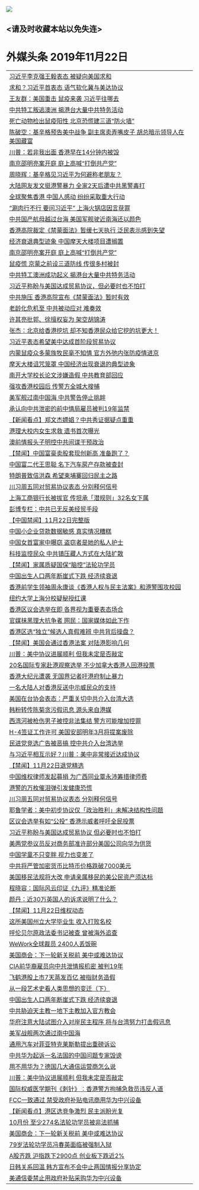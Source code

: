 
<tr>
  <td align=center><img src="https://cdn.jsdelivr.net/gh/gyoupiodf/im1/%E5%BE%AE%E4%BF%A1%E8%AF%B4%E6%98%8E4.jpg" /></td>  
</tr>

## <请及时收藏本站以免失连> </a>
# 外媒头条 2019年11月22日</a>

<table>

<tr><td colspan="2" align="left"><a href="https://xball.casa/oo.aspx?name=c1098381&key=eqxowaguscvmxdgc&from=gy">习近平李克强王毅表态 被疑向美国求和</a></td></tr>
<tr><td colspan="2" align="left"><a href="https://xball.casa/oo.aspx?name=c1098457&key=eqxowaguscvmxdgc&from=gy">求和？习近平首表态 语气软化冀与美达协议</a></td></tr>
<tr><td colspan="2" align="left"><a href="https://xball.casa/oo.aspx?name=c1098456&key=eqxowaguscvmxdgc&from=gy">王友群：美国重击 鼠疫来袭 习近平往哪去</a></td></tr>
<tr><td colspan="2" align="left"><a href="https://xball.casa/oo.aspx?name=c1098455&key=eqxowaguscvmxdgc&from=gy">中共特工叛逃澳洲 揭港台大量中共特务活动</a></td></tr>
<tr><td colspan="2" align="left"><a href="https://xball.casa/oo.aspx?name=c1098382&key=eqxowaguscvmxdgc&from=gy">死亡动物检出鼠疫阳性 北京恐慌建三道“防火墙”</a></td></tr>
<tr><td colspan="2" align="left"><a href="https://xball.casa/oo.aspx?name=c1098387&key=eqxowaguscvmxdgc&from=gy">陈破空：基辛格预告美中战争 副主席卖弄嘴皮子 胡总暗示领导人在美国藏富</a></td></tr>
<tr><td colspan="2" align="left"><a href="https://xball.casa/oo.aspx?name=c1098391&key=eqxowaguscvmxdgc&from=gy">川普：若非我出面 香港早在14分钟内被毁</a></td></tr>
<tr><td colspan="2" align="left"><a href="https://xball.casa/oo.aspx?name=c1098384&key=eqxowaguscvmxdgc&from=gy">南京邵明亮案开庭 庭上高喊“打倒共产党”</a></td></tr>
<tr><td colspan="2" align="left"><a href="https://xball.casa/oo.aspx?name=c1098436&key=eqxowaguscvmxdgc&from=gy">周晓辉：基辛格见习近平为何避称老朋友？</a></td></tr>
<tr><td colspan="2" align="left"><a href="https://xball.casa/oo.aspx?name=c1098404&key=eqxowaguscvmxdgc&from=gy">大陆网友发文挺港警暴力 全家2天后遭中共黑警毒打</a></td></tr>
<tr><td colspan="2" align="left"><a href="https://xball.casa/oo.aspx?name=c1098400&key=eqxowaguscvmxdgc&from=gy">全球聚焦香港 中国人感动 纷纷采取重大行动</a></td></tr>
<tr><td colspan="2" align="left"><a href="https://xball.casa/oo.aspx?name=c1098443&key=eqxowaguscvmxdgc&from=gy">“涮肉行不行 要问习近平” 上海火锅店因言获罪</a></td></tr>
<tr><td colspan="2" align="left"><a href="https://xball.casa/oo.aspx?name=c1098452&key=eqxowaguscvmxdgc&from=gy">中共国产航母越过台海 美国军舰驶近南海还以颜色</a></td></tr>
<tr><td colspan="2" align="left"><a href="https://xball.casa/oo.aspx?name=c1098465&key=eqxowaguscvmxdgc&from=gy">香港高院裁定《禁蒙面法》暂缓七天执行 泛民表示感到失望</a></td></tr>
<tr><td colspan="2" align="left"><a href="https://xball.casa/oo.aspx?name=c1098380&key=eqxowaguscvmxdgc&from=gy">经济衰退典型迹象 中国摩天大楼项目遭搁置</a></td></tr>
<tr><td colspan="2" align="left"><a href="https://xball.casa/oo.aspx?name=c1098424&key=eqxowaguscvmxdgc&from=gy">南京邵明亮案开庭 庭上高喊“打倒共产党”</a></td></tr>
<tr><td colspan="2" align="left"><a href="https://xball.casa/oo.aspx?name=c1098410&key=eqxowaguscvmxdgc&from=gy">鼠疫慌 京蒙之前设三道防线 传很多村被封</a></td></tr>
<tr><td colspan="2" align="left"><a href="https://xball.casa/oo.aspx?name=c1098482&key=eqxowaguscvmxdgc&from=gy">中共特工澳洲成功起义 揭港台大量中共特务活动</a></td></tr>
<tr><td colspan="2" align="left"><a href="https://xball.casa/oo.aspx?name=c1098431&key=eqxowaguscvmxdgc&from=gy">习近平称盼与美国达成贸易协议，但必要时也不怕打</a></td></tr>
<tr><td colspan="2" align="left"><a href="https://xball.casa/oo.aspx?name=c1098393&key=eqxowaguscvmxdgc&from=gy">中共施压 香港高院宣布《禁蒙面法》暂时有效</a></td></tr>
<tr><td colspan="2" align="left"><a href="https://xball.casa/oo.aspx?name=c1098474&key=eqxowaguscvmxdgc&from=gy">老龄化危机至 中共被动应对 难奏效</a></td></tr>
<tr><td colspan="2" align="left"><a href="https://xball.casa/oo.aspx?name=c1098407&key=eqxowaguscvmxdgc&from=gy">许其亮批郭、徐擅权妄为 架空胡锦涛</a></td></tr>
<tr><td colspan="2" align="left"><a href="https://xball.casa/oo.aspx?name=c1098437&key=eqxowaguscvmxdgc&from=gy">张杰：北京给香港挖坑 却不知香港民众给它挖的坑更大！</a></td></tr>
<tr><td colspan="2" align="left"><a href="https://xball.casa/oo.aspx?name=c1098450&key=eqxowaguscvmxdgc&from=gy">习近平表态希望美中达成首阶段贸易协议</a></td></tr>
<tr><td colspan="2" align="left"><a href="https://xball.casa/oo.aspx?name=c1098460&key=eqxowaguscvmxdgc&from=gy">内蒙鼠疫众多蒙族牧民毫不知情 官方外弛内张防疫情进京</a></td></tr>
<tr><td colspan="2" align="left"><a href="https://xball.casa/oo.aspx?name=c1098401&key=eqxowaguscvmxdgc&from=gy">摩天大楼诅咒笼罩 中国经济出现衰退的典型迹象</a></td></tr>
<tr><td colspan="2" align="left"><a href="https://xball.casa/oo.aspx?name=c1098471&key=eqxowaguscvmxdgc&from=gy">南开大学校长论文涉嫌造假 中共教育部回应</a></td></tr>
<tr><td colspan="2" align="left"><a href="https://xball.casa/oo.aspx?name=c1098423&key=eqxowaguscvmxdgc&from=gy">强攻香港校园后 传警方全城大搜捕</a></td></tr>
<tr><td colspan="2" align="left"><a href="https://xball.casa/oo.aspx?name=c1098428&key=eqxowaguscvmxdgc&from=gy">美军舰过南中国海 中共警告停止挑衅</a></td></tr>
<tr><td colspan="2" align="left"><a href="https://xball.casa/oo.aspx?name=c1098468&key=eqxowaguscvmxdgc&from=gy">承认向中共泄密的前中情局雇员被判19年监禁</a></td></tr>
<tr><td colspan="2" align="left"><a href="https://xball.casa/oo.aspx?name=c1098397&key=eqxowaguscvmxdgc&from=gy">【新闻看点】郑文杰嫖娼？中共秀证据疑点重重</a></td></tr>
<tr><td colspan="2" align="left"><a href="https://xball.casa/oo.aspx?name=c1098419&key=eqxowaguscvmxdgc&from=gy">港理大校内女生求救 遗书首次曝光</a></td></tr>
<tr><td colspan="2" align="left"><a href="https://xball.casa/oo.aspx?name=c1098469&key=eqxowaguscvmxdgc&from=gy">澳前情报头子明控中共间谍干预政治</a></td></tr>
<tr><td colspan="2" align="left"><a href="https://xball.casa/oo.aspx?name=c1098420&key=eqxowaguscvmxdgc&from=gy">【禁闻】中国富豪卖股套现创新高 准备跑了？</a></td></tr>
<tr><td colspan="2" align="left"><a href="https://xball.casa/oo.aspx?name=c1098403&key=eqxowaguscvmxdgc&from=gy">中国富二代王思聪 名下汽车房产存款被查封</a></td></tr>
<tr><td colspan="2" align="left"><a href="https://xball.casa/oo.aspx?name=c1098427&key=eqxowaguscvmxdgc&from=gy">特朗普致信洪森 希望柬埔寨回归民主之路</a></td></tr>
<tr><td colspan="2" align="left"><a href="https://xball.casa/oo.aspx?name=c1098408&key=eqxowaguscvmxdgc&from=gy">川习周五同对贸易协议表态 分别释何信号</a></td></tr>
<tr><td colspan="2" align="left"><a href="https://xball.casa/oo.aspx?name=c1098405&key=eqxowaguscvmxdgc&from=gy">上海工商银行长被拔官 传坦承「潜规则」32名女下属</a></td></tr>
<tr><td colspan="2" align="left"><a href="https://xball.casa/oo.aspx?name=c1098402&key=eqxowaguscvmxdgc&from=gy">彭博专栏：中共已无反美经贸手段</a></td></tr>
<tr><td colspan="2" align="left"><a href="https://xball.casa/oo.aspx?name=c1098479&key=eqxowaguscvmxdgc&from=gy">【中国禁闻】11月22日完整版</a></td></tr>
<tr><td colspan="2" align="left"><a href="https://xball.casa/oo.aspx?name=c1098473&key=eqxowaguscvmxdgc&from=gy">中国小企业贷款数据敏感  真实情况糟糕</a></td></tr>
<tr><td colspan="2" align="left"><a href="https://xball.casa/oo.aspx?name=c1098412&key=eqxowaguscvmxdgc&from=gy">中国女首富家中曝窃 盗窃者是她的私人护士</a></td></tr>
<tr><td colspan="2" align="left"><a href="https://xball.casa/oo.aspx?name=c1098454&key=eqxowaguscvmxdgc&from=gy">科技监控民众 中共镇压藏人方式在大陆扩散</a></td></tr>
<tr><td colspan="2" align="left"><a href="https://xball.casa/oo.aspx?name=c1098475&key=eqxowaguscvmxdgc&from=gy">【禁闻】家属质疑国保“脑控”法轮功学员</a></td></tr>
<tr><td colspan="2" align="left"><a href="https://xball.casa/oo.aspx?name=c1098394&key=eqxowaguscvmxdgc&from=gy">中国出生人口两年断崖式下跌 经济续衰退</a></td></tr>
<tr><td colspan="2" align="left"><a href="https://xball.casa/oo.aspx?name=c1098445&key=eqxowaguscvmxdgc&from=gy">香港前学生领袖周永康谈《香港人权与民主法案》和港警围攻校园</a></td></tr>
<tr><td colspan="2" align="left"><a href="https://xball.casa/oo.aspx?name=c1098466&key=eqxowaguscvmxdgc&from=gy">纽约大学上海分校疑秘授红课</a></td></tr>
<tr><td colspan="2" align="left"><a href="https://xball.casa/oo.aspx?name=c1098432&key=eqxowaguscvmxdgc&from=gy">香港区议会选举在即 各界视为重要表态场合</a></td></tr>
<tr><td colspan="2" align="left"><a href="https://xball.casa/oo.aspx?name=c1098434&key=eqxowaguscvmxdgc&from=gy">官媒抹黑理大抗争者 网民：国家媒体如此下作</a></td></tr>
<tr><td colspan="2" align="left"><a href="https://xball.casa/oo.aspx?name=c1098442&key=eqxowaguscvmxdgc&from=gy">香港区选“独立”候选人真假难辨 中共背后操盘？</a></td></tr>
<tr><td colspan="2" align="left"><a href="https://xball.casa/oo.aspx?name=c1098459&key=eqxowaguscvmxdgc&from=gy">【禁闻】美国会通过香港法案 对陆港影响几何</a></td></tr>
<tr><td colspan="2" align="left"><a href="https://xball.casa/oo.aspx?name=c1098425&key=eqxowaguscvmxdgc&from=gy">川普：美中协议进展顺利 但我未定是否敲定</a></td></tr>
<tr><td colspan="2" align="left"><a href="https://xball.casa/oo.aspx?name=c1098444&key=eqxowaguscvmxdgc&from=gy">20名国际专家赴港观察选举 不少加拿大香港人回港投票</a></td></tr>
<tr><td colspan="2" align="left"><a href="https://xball.casa/oo.aspx?name=c1098472&key=eqxowaguscvmxdgc&from=gy">香港大纪元遭袭 无国界记者吁港府制止暴力</a></td></tr>
<tr><td colspan="2" align="left"><a href="https://xball.casa/oo.aspx?name=c1098385&key=eqxowaguscvmxdgc&from=gy">一名大陆人对香港反送中示威民众的支持</a></td></tr>
<tr><td colspan="2" align="left"><a href="https://xball.casa/oo.aspx?name=c1098448&key=eqxowaguscvmxdgc&from=gy">美国在台协会表态：严重关切中共介入台湾大选</a></td></tr>
<tr><td colspan="2" align="left"><a href="https://xball.casa/oo.aspx?name=c1098449&key=eqxowaguscvmxdgc&from=gy">韩粉转传陈菊贪污假讯息 源头来自港媒</a></td></tr>
<tr><td colspan="2" align="left"><a href="https://xball.casa/oo.aspx?name=c1098451&key=eqxowaguscvmxdgc&from=gy">西湾河被枪伤男子被控非法集结 警方可能增加控罪</a></td></tr>
<tr><td colspan="2" align="left"><a href="https://xball.casa/oo.aspx?name=c1098447&key=eqxowaguscvmxdgc&from=gy">H-4签证工作许可 美国安部明年3月将提案废除</a></td></tr>
<tr><td colspan="2" align="left"><a href="https://xball.casa/oo.aspx?name=c1098446&key=eqxowaguscvmxdgc&from=gy">民进党竞选广告被恶搞 控中共介入台湾选举</a></td></tr>
<tr><td colspan="2" align="left"><a href="https://xball.casa/oo.aspx?name=c1098389&key=eqxowaguscvmxdgc&from=gy">与习近平相互示好？川普：美中非常接近达成协议</a></td></tr>
<tr><td colspan="2" align="left"><a href="https://xball.casa/oo.aspx?name=c1098458&key=eqxowaguscvmxdgc&from=gy">【禁闻】11月22日退党精选</a></td></tr>
<tr><td colspan="2" align="left"><a href="https://xball.casa/oo.aspx?name=c1098453&key=eqxowaguscvmxdgc&from=gy">中国维权律师发起募捐 为广西同业覃永沛筹措律师费</a></td></tr>
<tr><td colspan="2" align="left"><a href="https://xball.casa/oo.aspx?name=c1098430&key=eqxowaguscvmxdgc&from=gy">港警的万枚催泪弹引发健康恐慌</a></td></tr>
<tr><td colspan="2" align="left"><a href="https://xball.casa/oo.aspx?name=c1098421&key=eqxowaguscvmxdgc&from=gy">川习周五同对贸易协议表态 分别释何信号</a></td></tr>
<tr><td colspan="2" align="left"><a href="https://xball.casa/oo.aspx?name=c1098399&key=eqxowaguscvmxdgc&from=gy">耶鲁学者：美中初步协议仅「政治胜利」未解决结构性问题</a></td></tr>
<tr><td colspan="2" align="left"><a href="https://xball.casa/oo.aspx?name=c1098429&key=eqxowaguscvmxdgc&from=gy">区议会选举有如“公投” 香港示威者呼吁全民投票</a></td></tr>
<tr><td colspan="2" align="left"><a href="https://xball.casa/oo.aspx?name=c1098390&key=eqxowaguscvmxdgc&from=gy">习近平称盼与美国达成贸易协议 但必要时也不怕打</a></td></tr>
<tr><td colspan="2" align="left"><a href="https://xball.casa/oo.aspx?name=c1098392&key=eqxowaguscvmxdgc&from=gy">美两党参议员反对商务部准许部分美国公司向华为供货</a></td></tr>
<tr><td colspan="2" align="left"><a href="https://xball.casa/oo.aspx?name=c1098433&key=eqxowaguscvmxdgc&from=gy">中国学童不只变胖 视力也变差了</a></td></tr>
<tr><td colspan="2" align="left"><a href="https://xball.casa/oo.aspx?name=c1098464&key=eqxowaguscvmxdgc&from=gy">中共将严管加密货币比特币价格跌破7000美元</a></td></tr>
<tr><td colspan="2" align="left"><a href="https://xball.casa/oo.aspx?name=c1098411&key=eqxowaguscvmxdgc&from=gy">美国移民法规将大改 申请亲属移民的美公民资产须达标</a></td></tr>
<tr><td colspan="2" align="left"><a href="https://xball.casa/oo.aspx?name=c1098414&key=eqxowaguscvmxdgc&from=gy">程晓容：国际风云印证《九评》精准论断</a></td></tr>
<tr><td colspan="2" align="left"><a href="https://xball.casa/oo.aspx?name=c1098435&key=eqxowaguscvmxdgc&from=gy">颜丹：近30万英国人的诉求说明了什么？</a></td></tr>
<tr><td colspan="2" align="left"><a href="https://xball.casa/oo.aspx?name=c1098476&key=eqxowaguscvmxdgc&from=gy">【禁闻】11月22日维权动态</a></td></tr>
<tr><td colspan="2" align="left"><a href="https://xball.casa/oo.aspx?name=c1098441&key=eqxowaguscvmxdgc&from=gy">这所美国州立大学毕业生 收入打败名校</a></td></tr>
<tr><td colspan="2" align="left"><a href="https://xball.casa/oo.aspx?name=c1098418&key=eqxowaguscvmxdgc&from=gy">呼伦贝尔原政法委书记被查 曾被海外追查</a></td></tr>
<tr><td colspan="2" align="left"><a href="https://xball.casa/oo.aspx?name=c1098426&key=eqxowaguscvmxdgc&from=gy">WeWork全球裁员 2400人丢饭碗</a></td></tr>
<tr><td colspan="2" align="left"><a href="https://xball.casa/oo.aspx?name=c1098413&key=eqxowaguscvmxdgc&from=gy">美国商会：下一轮新关税前 美中或难达协议</a></td></tr>
<tr><td colspan="2" align="left"><a href="https://xball.casa/oo.aspx?name=c1098480&key=eqxowaguscvmxdgc&from=gy">CIA前华裔雇员向中共泄情报机密 被判19年</a></td></tr>
<tr><td colspan="2" align="left"><a href="https://xball.casa/oo.aspx?name=c1098417&key=eqxowaguscvmxdgc&from=gy">飞鹤港股上市7天蒸发百亿 被指财务造假</a></td></tr>
<tr><td colspan="2" align="left"><a href="https://xball.casa/oo.aspx?name=c1098386&key=eqxowaguscvmxdgc&from=gy">从一段艺术史看人类思想的变迁（下）</a></td></tr>
<tr><td colspan="2" align="left"><a href="https://xball.casa/oo.aspx?name=c1098383&key=eqxowaguscvmxdgc&from=gy">中国出生人口两年断崖式下跌 经济续衰退</a></td></tr>
<tr><td colspan="2" align="left"><a href="https://xball.casa/oo.aspx?name=c1098395&key=eqxowaguscvmxdgc&from=gy">中共胁迫天主教一地下主教加入官方教会</a></td></tr>
<tr><td colspan="2" align="left"><a href="https://xball.casa/oo.aspx?name=c1098462&key=eqxowaguscvmxdgc&from=gy">华府注意大陆试图介入对岸民主程序 将与台湾努力打击假讯息</a></td></tr>
<tr><td colspan="2" align="left"><a href="https://xball.casa/oo.aspx?name=c1098439&key=eqxowaguscvmxdgc&from=gy">美军战舰两次通过南中国海</a></td></tr>
<tr><td colspan="2" align="left"><a href="https://xball.casa/oo.aspx?name=c1098467&key=eqxowaguscvmxdgc&from=gy">通用汽车对菲亚特克莱斯勒提出重磅诉讼</a></td></tr>
<tr><td colspan="2" align="left"><a href="https://xball.casa/oo.aspx?name=c1098463&key=eqxowaguscvmxdgc&from=gy">中共华为起诉一名法国的中国问题专家毁谤</a></td></tr>
<tr><td colspan="2" align="left"><a href="https://xball.casa/oo.aspx?name=c1098438&key=eqxowaguscvmxdgc&from=gy">用不用华为？德国几大通信运营商怎么说</a></td></tr>
<tr><td colspan="2" align="left"><a href="https://xball.casa/oo.aspx?name=c1098416&key=eqxowaguscvmxdgc&from=gy">川普：美中协议进展顺利 但我未定是否敲定</a></td></tr>
<tr><td colspan="2" align="left"><a href="https://xball.casa/oo.aspx?name=c1098461&key=eqxowaguscvmxdgc&from=gy">国际权威医学期刊《刺针》︰香港警方拘捕急救员违反人道</a></td></tr>
<tr><td colspan="2" align="left"><a href="https://xball.casa/oo.aspx?name=c1098422&key=eqxowaguscvmxdgc&from=gy">FCC一致通过 禁受政府补贴电讯商用华为中兴设备</a></td></tr>
<tr><td colspan="2" align="left"><a href="https://xball.casa/oo.aspx?name=c1098396&key=eqxowaguscvmxdgc&from=gy">【新闻看点】港区选竞争激烈 民主派盼光复</a></td></tr>
<tr><td colspan="2" align="left"><a href="https://xball.casa/oo.aspx?name=c1098362&key=eqxowaguscvmxdgc&from=gy">10月份 至少274名法轮功学员被非法抓捕</a></td></tr>
<tr><td colspan="2" align="left"><a href="https://xball.casa/oo.aspx?name=c1098409&key=eqxowaguscvmxdgc&from=gy">美国商会：下一轮新关税前 美中或难达协议</a></td></tr>
<tr><td colspan="2" align="left"><a href="https://xball.casa/oo.aspx?name=c1098481&key=eqxowaguscvmxdgc&from=gy">79岁法轮功学员冯春英面临被强制入狱</a></td></tr>
<tr><td colspan="2" align="left"><a href="https://xball.casa/oo.aspx?name=c1098440&key=eqxowaguscvmxdgc&from=gy">A股齐跌 沪指跌下2900点 创业板下跌近2%</a></td></tr>
<tr><td colspan="2" align="left"><a href="https://xball.casa/oo.aspx?name=c1098398&key=eqxowaguscvmxdgc&from=gy">日韩关系回温 韩方宣布不会中止两国情报分享协定</a></td></tr>
<tr><td colspan="2" align="left"><a href="https://xball.casa/oo.aspx?name=c1098415&key=eqxowaguscvmxdgc&from=gy">美通信委禁止用政府补贴采购华为中兴设备</a></td></tr>

</table>
